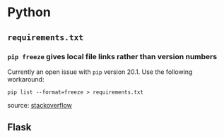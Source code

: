 # Python

## `requirements.txt`

### `pip freeze` gives local file links rather than version numbers

Currently an open issue with `pip` version 20.1. Use the following workaround:

```
pip list --format=freeze > requirements.txt
```

source: [stackoverflow](https://stackoverflow.com/questions/62885911/pip-freeze-creates-some-weird-path-instead-of-the-package-version)

## Flask


